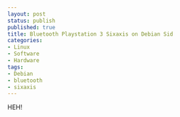 ```yaml
---
layout: post
status: publish
published: true
title: Bluetooth Playstation 3 Sixaxis on Debian Sid
categories:
- Linux
- Software
- Hardware
tags:
- Debian
- bluetooth
- sixaxis
---
```

HEH!
